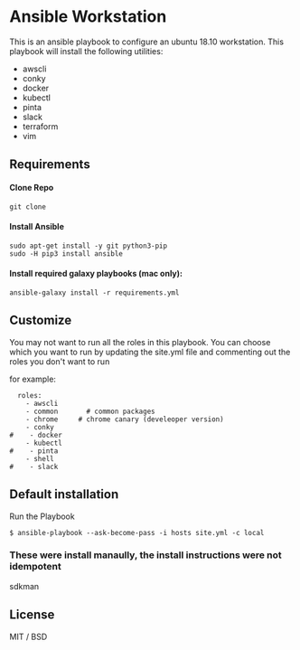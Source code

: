 Ansible Workstation
=======================

This is an ansible playbook to configure an ubuntu 18.10 workstation.
This playbook will install the following utilities:

  - awscli                                                            
  - conky                                                             
  - docker                                                            
  - kubectl                                                           
  - pinta                                                             
  - slack                                                             
  - terraform                                                         
  - vim                                                               


Requirements
-----------

#### Clone Repo


```
git clone 
```

#### Install Ansible

```
sudo apt-get install -y git python3-pip
sudo -H pip3 install ansible

```

#### Install required galaxy playbooks (mac only):

```
ansible-galaxy install -r requirements.yml
```

Customize
-------------------

You may not want to run all the roles in this playbook.
You can choose which you want to run by updating the 
site.yml file and commenting out the roles you don't want to run

for example:

```
  roles:
    - awscli
    - common       # common packages
    - chrome     # chrome canary (develeoper version)
    - conky
#    - docker
    - kubectl 
#    - pinta 
    - shell
#    - slack
```

Default installation
--------------------

Run the Playbook

```
$ ansible-playbook --ask-become-pass -i hosts site.yml -c local
```

### These were install manaully, the install instructions were not idempotent 

sdkman


License
-------

MIT / BSD
